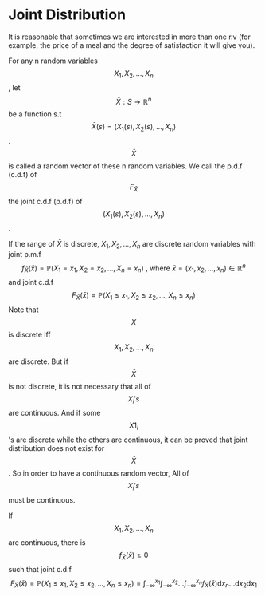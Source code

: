 # Joint Distribution

It is reasonable that sometimes we are interested in more than one r.v (for example, the price of a meal and the degree of satisfaction it will give you).

For any n random variables $$X_1, X_2, ..., X_n$$, let $$\bar{X} : S \to \mathbb{R}^n$$ be a function s.t $$\bar{X}(s) = (X_1(s), X_2(s), ..., X_n)$$.  $$\bar{X}$$ is called a random vector of these n random variables. We call the p.d.f (c.d.f) of $$F_{\bar{X}}$$ the joint c.d.f (p.d.f) of $$(X_1(s), X_2(s), ..., X_n)$$.

If the range of $\bar{X}$ is discrete, $X_1, X_2, ..., X_n$ are discrete random variables with joint p.m.f
$$f_{\bar{X}}(\bar{x}) = \mathbb{P}( X_1 = x_1, X_2 = x_2, ..., X_n = x_n )\text{ , where }\bar{x} = (x_1, x_2, ..., x_n) \in \mathbb{R}^n $$
and joint c.d.f
$$F_{\bar{X}}(\bar{x}) = \mathbb{P}( X_1 \leq x_1, X_2 \leq x_2, ..., X_n \leq x_n )$$
Note that $$\bar{X}$$ is discrete iff $$X_1, X_2, ..., X_n$$ are discrete. But if $$\bar{X}$$ is not discrete, it is not necessary that all of $$X_i's$$ are continuous. And if some $$X1_i$$'s are discrete while the others are continuous, it can be proved that joint distribution does not exist for $$\bar{X}$$. So in order to have a continuous random vector, All of $$X_i's$$ must be continuous.

If $$X_1, X_2, ..., X_n$$ are continuous, there is $$f_{\bar{X}}(\bar{x}) \geq 0$$ such that joint c.d.f
$$F_{\bar{X}}(\bar{x}) = \mathbb{P}( X_1 \leq x_1, X_2 \leq x_2, ..., X_n\leq x_n ) = \int_{-\infty}^{x_1}\int_{-\infty}^{x_2}...\int_{-\infty}^{x_n} f_{\bar{X}}(\bar{x}) \mathrm{d}x_n ... \mathrm{d}x_2 \mathrm{d}x_1$$


